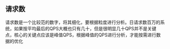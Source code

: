 ## 请求数

请求数是一个比较范的数字，将其细化，要根据粒度进行分析。日请求数百万的系统，如果按平均最后的QPS大概也只有几十，但是很明显几十QPS并不是关键点，核心的关键点应该是峰值QPS，根据峰值的QPS进行分析，才能按需进行数据的优化